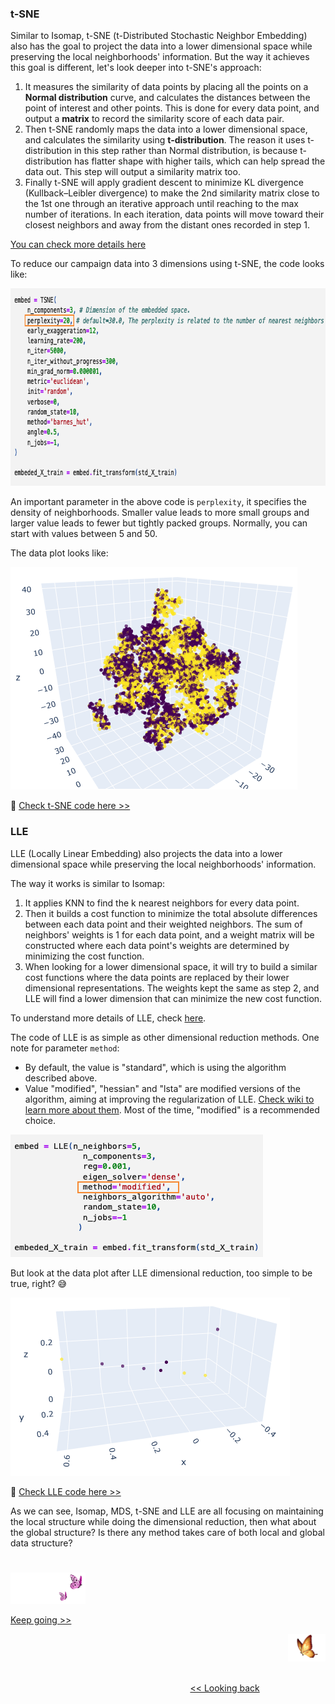 ### t-SNE

Similar to Isomap, t-SNE (t-Distributed Stochastic Neighbor Embedding) also has the goal to project the data into a lower dimensional space while preserving the local neighborhoods' information. But the way it achieves this goal is different, let's look deeper into t-SNE's approach:
1. It measures the similarity of data points by placing all the points on a <b>Normal distribution</b> curve, and calculates the distances between the point of interest and other points. This is done for every data point, and output a <b>matrix</b> to record the similarity score of each data pair.
2. Then t-SNE randomly maps the data into a lower dimensional space, and calculates the similarity using <b>t-distribution</b>. The reason it uses t-distribution in this step rather than Normal distribution, is because t-distribution has flatter shape with higher tails, which can help spread the data out. This step will output a similarity matrix too.
3. Finally t-SNE will apply gradient descent to minimize KL divergence (Kullback–Leibler divergence) to make the 2nd similarity matrix close to the 1st one through an iterative approach until reaching to the max number of iterations. In each iteration, data points will move toward their closest neighbors and away from the distant ones recorded in step 1.

[You can check more details here][6]

To reduce our campaign data into 3 dimensions using t-SNE, the code looks like:

<img src="https://github.com/lady-h-world/My_Garden/blob/main/images/Crystal_Ball_images/camapign_dim_redu_images/code_tsne.png" width="757" height="316" />

An important parameter in the above code is `perplexity`, it specifies the density of neighborhoods. Smaller value leads to more small groups and larger value leads to fewer but tightly packed groups. Normally, you can start with values between 5 and 50.

The data plot looks like: 

<img src="https://github.com/lady-h-world/My_Garden/blob/main/images/Crystal_Ball_images/camapign_dim_redu_images/data_tsne.png" width="459" height="356" />

🌻 [Check t-SNE code here >>][1]


### LLE

LLE (Locally Linear Embedding) also projects the data into a lower dimensional space while preserving the local neighborhoods' information. 

The way it works is similar to Isomap:
1. It applies KNN to find the k nearest neighbors for every data point.
2. Then it builds a cost function to minimize the total absolute differences between each data point and their weighted neighbors. The sum of neighbors' weights is 1 for each data point, and a weight matrix will be constructed where each data point's weights are determined by minimizing the cost function.
3. When looking for a lower dimensional space, it will try to build a similar cost functions where the data points are replaced by their lower dimensional representations. The weights kept the same as step 2, and LLE will find a lower dimension that can minimize the new cost function.

To understand more details of LLE, check [here][2].

The code of LLE is as simple as other dimensional reduction methods. One note for parameter `method`:
* By default, the value is "standard", which is using the algorithm described above.
* Value "modified", "hessian" and "lsta" are modified versions of the algorithm, aiming at improving the regularization of LLE. [Check wiki to learn more about them][3]. Most of the time, "modified" is a recommended choice.

<img src="https://github.com/lady-h-world/My_Garden/blob/main/images/Crystal_Ball_images/camapign_dim_redu_images/code_lle.png" width="404" height="196" />

But look at the data plot after LLE dimensional reduction, too simple to be true, right? 😅

<img src="https://github.com/lady-h-world/My_Garden/blob/main/images/Crystal_Ball_images/camapign_dim_redu_images/data_lle.png" width="447" height="285" />

🌻 [Check LLE code here >>][1]

As we can see, Isomap, MDS, t-SNE and LLE are all focusing on maintaining the local structure while doing the dimensional reduction, then what about the global structure? Is there any method takes care of both local and global data structure?

#
<p align="left">
<img src="https://github.com/lady-h-world/My_Garden/blob/main/images/follow_us.png" width="120" height="50" />
</p>

[Keep going >>][4]

<p align="right">
<img src="https://github.com/lady-h-world/My_Garden/blob/main/images/going_back.png" width="60" height="44" />
</p>

&nbsp;&nbsp;&nbsp;&nbsp;&nbsp;&nbsp;&nbsp;&nbsp;&nbsp;&nbsp;&nbsp;&nbsp;&nbsp;&nbsp;&nbsp;&nbsp;&nbsp;&nbsp;&nbsp;&nbsp;&nbsp;&nbsp;&nbsp;&nbsp;&nbsp;&nbsp;&nbsp;&nbsp;&nbsp;&nbsp;&nbsp;&nbsp;&nbsp;&nbsp;&nbsp;&nbsp;&nbsp;&nbsp;&nbsp;&nbsp;&nbsp;&nbsp;&nbsp;&nbsp;&nbsp;&nbsp;&nbsp;&nbsp;&nbsp;&nbsp;&nbsp;&nbsp;&nbsp;&nbsp;&nbsp;&nbsp;&nbsp;&nbsp;&nbsp;&nbsp;&nbsp;&nbsp;&nbsp;&nbsp;&nbsp;&nbsp;&nbsp;&nbsp;&nbsp;&nbsp;&nbsp;&nbsp;&nbsp;&nbsp;&nbsp;&nbsp;&nbsp;&nbsp;&nbsp;&nbsp;&nbsp;&nbsp;&nbsp;&nbsp;&nbsp;&nbsp;&nbsp;&nbsp;&nbsp;&nbsp;&nbsp;&nbsp;&nbsp;&nbsp;&nbsp;&nbsp;&nbsp;&nbsp;&nbsp;&nbsp;&nbsp;&nbsp;&nbsp;&nbsp;&nbsp;&nbsp;&nbsp;&nbsp;&nbsp;&nbsp;&nbsp;&nbsp;&nbsp;&nbsp;&nbsp;&nbsp;&nbsp;&nbsp;&nbsp;&nbsp;&nbsp;&nbsp;&nbsp;&nbsp;&nbsp;&nbsp;&nbsp;&nbsp;&nbsp;&nbsp;&nbsp;&nbsp;&nbsp;&nbsp;&nbsp;&nbsp;&nbsp;&nbsp;&nbsp;&nbsp;&nbsp;&nbsp;&nbsp;&nbsp;&nbsp;&nbsp;&nbsp;&nbsp;&nbsp;&nbsp;&nbsp;&nbsp;&nbsp;&nbsp;&nbsp;&nbsp;&nbsp;&nbsp;&nbsp;&nbsp;&nbsp;&nbsp;&nbsp;&nbsp;&nbsp;&nbsp;&nbsp;&nbsp;&nbsp;&nbsp;&nbsp;&nbsp;&nbsp;&nbsp;&nbsp;&nbsp;&nbsp;&nbsp;&nbsp;&nbsp;&nbsp;&nbsp;&nbsp;&nbsp;&nbsp;&nbsp;&nbsp;&nbsp;&nbsp;&nbsp;&nbsp;&nbsp;&nbsp;&nbsp;&nbsp;&nbsp;&nbsp;&nbsp;&nbsp;&nbsp;&nbsp;[<< Looking back][5]



[1]:https://github.com/lady-h-world/My_Garden/blob/main/code/crystal_ball/data_collector/magic_dimensional_reduction.ipynb
[2]:https://towardsdatascience.com/lle-locally-linear-embedding-a-nifty-way-to-reduce-dimensionality-in-python-ab5c38336107
[3]:https://en.wikipedia.org/wiki/Nonlinear_dimensionality_reduction
[4]:https://github.com/lady-h-world/My_Garden/blob/main/reading_pages/Crystal_Ball/dimensional_reduction4.md
[5]:https://github.com/lady-h-world/My_Garden/blob/main/reading_pages/Crystal_Ball/dimensional_reduction2.md
[6]:https://towardsdatascience.com/t-sne-machine-learning-algorithm-a-great-tool-for-dimensionality-reduction-in-python-ec01552f1a1e
